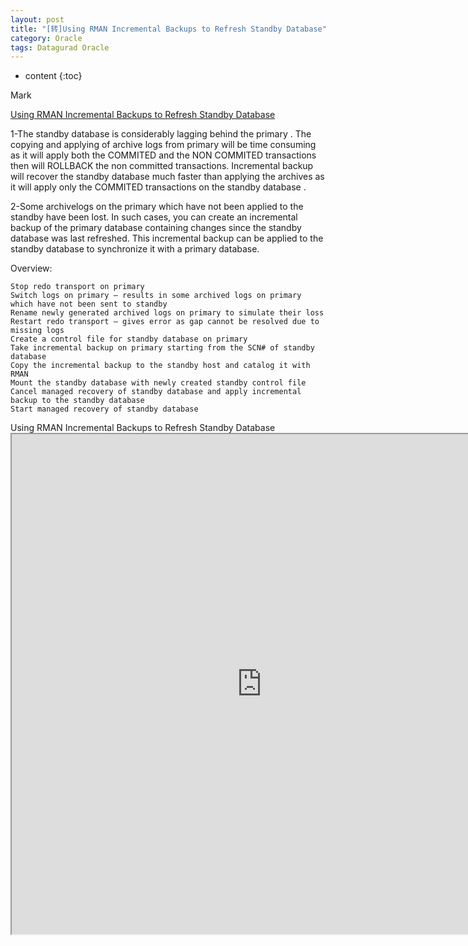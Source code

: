 ```yaml
---
layout: post
title: "[转]Using RMAN Incremental Backups to Refresh Standby Database"
category: Oracle
tags: Datagurad Oracle 
---
```


* content
{:toc}

Mark

[Using RMAN Incremental Backups to Refresh Standby Database](http://oracleinaction.com/using-rman-incremental-backups-refresh-standby-database/)



1-The standby database is considerably lagging behind the primary . The copying and applying of archive logs from primary will be time consuming as it will apply both the COMMITED and the NON COMMITED transactions then will ROLLBACK the non committed transactions. Incremental backup will recover the standby database much faster than applying the archives as it will apply only the COMMITED transactions on the standby database .

2-Some archivelogs on the primary which have not been applied to the standby have been lost. In such cases, you can create an incremental backup of the primary database containing changes since the standby database was last refreshed. This incremental backup can be applied to the standby database to synchronize it with a primary database.

Overview:

    Stop redo transport on primary
    Switch logs on primary – results in some archived logs on primary which have not been sent to standby
    Rename newly generated archived logs on primary to simulate their loss
    Restart redo transport – gives error as gap cannot be resolved due to missing logs
    Create a control file for standby database on primary
    Take incremental backup on primary starting from the SCN# of standby database
    Copy the incremental backup to the standby host and catalog it with RMAN
    Mount the standby database with newly created standby control file
    Cancel managed recovery of standby database and apply incremental backup to the standby database
    Start managed recovery of standby database





<p>Using RMAN Incremental Backups to Refresh Standby Database<br>
<iframe id="ocm exam" src="http://oracleinaction.com/using-rman-incremental-backups-refresh-standby-database/" width="800" height="800"></iframe></p>
<p>&nbsp;</p>









